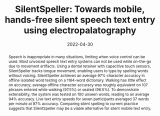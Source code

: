 ---
title: "SilentSpeller: Towards mobile, hands-free silent speech text entry using electropalatography"
teaser: "/images/silentspeller.png"
date: "2022-04-30"
collection: publications
authors: "Naoki Kimura, <b>Tan Gemicioglu</b>, Jonathan Womack, Richard Li, Yuhui Zhao, Abdelkareem Bedri, Zixiong Su, Alex Olwal, Jun Rekimoto, Thad Starner"
venue: "Proceedings of the 2022 CHI Conference on Human Factors in Computing Systems"
abstract: "Speech is inappropriate in many situations, limiting when voice control can be used. Most unvoiced speech text entry systems can not be used while on-the-go due to movement artifacts. Using a dental retainer with capacitive touch sensors, SilentSpeller tracks tongue movement, enabling users to type by spelling words without voicing. SilentSpeller achieves an average 97% character accuracy in offline isolated word testing on a 1164-word dictionary. Walking has little effect on accuracy; average offline character accuracy was roughly equivalent on 107 phrases entered while walking (97.5%) or seated (96.5%). To demonstrate extensibility, the system was tested on 100 unseen words, leading to an average 94% accuracy. Live text entry speeds for seven participants averaged 37 words per minute at 87% accuracy. Comparing silent spelling to current practice suggests that SilentSpeller may be a viable alternative for silent mobile text entry."
link: "/files/papers/SilentSpeller_CHI_2022.pdf"
tags: [full-paper, sensing, subtle-interaction]
links:
- [doi, doi, https://doi.org/10.1145/3491102.3502015]
- [paper, pdf, /files/papers/SilentSpeller_CHI_2022.pdf]
- [video, video, https://youtu.be/W1NpJ_bwiEU]
---